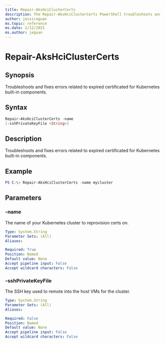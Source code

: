 ```yaml
---
title: Repair-AksHciClusterCerts
description: The Repair-AksHciClusterCerts PowerShell troubleshoots and fixes errors related to expired certificated for Kubernetes built-in components 
author: jessicaguan
ms.topic: reference
ms.date: 2/12/2021
ms.author: jeguan
---
```


# Repair-AksHciClusterCerts

## Synopsis
Troubleshoots and fixes errors related to expired certificated for Kubernetes built-in components. 

## Syntax

```powershell
Repair-AksHciClusterCerts -name 
[-sshPrivateKeyFile <String>] 
```

## Description
Troubleshoots and fixes errors related to expired certificated for Kubernetes built-in components. 

## Example

```powershell
PS C:\> Repair-AksHciClusterCerts -name mycluster
```

## Parameters

### -name
The name of your Kubernetes cluster to reprovision certs on.

```yaml
Type: System.String
Parameter Sets: (All)
Aliases:

Required: True
Position: Named
Default value: None
Accept pipeline input: False
Accept wildcard characters: False
```

### -sshPrivateKeyFile
The SSH key used to remote into the host VMs for the cluster.

```yaml
Type: System.String
Parameter Sets: (All)
Aliases:

Required: False
Position: Named
Default value: None
Accept pipeline input: False
Accept wildcard characters: False
```
